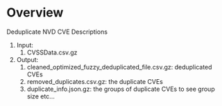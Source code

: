 # Overview
Deduplicate NVD CVE Descriptions

1. Input: 
   1. CVSSData.csv.gz
2. Output: 
   1. cleaned_optimized_fuzzy_deduplicated_file.csv.gz: deduplicated CVEs
   2. removed_duplicates.csv.gz: the duplicate CVEs
   3. duplicate_info.json.gz: the groups of duplicate CVEs to see group size etc...